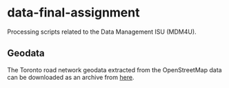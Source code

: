 # data-final-assignment
Processing scripts related to the Data Management ISU (MDM4U).

## Geodata
The Toronto road network geodata extracted from the OpenStreetMap data can be downloaded as an archive from [here](https://drive.google.com/open?id=1Ti7DrkDg8Imhan0cvzJeoJDWaFqzQvqJ). 
